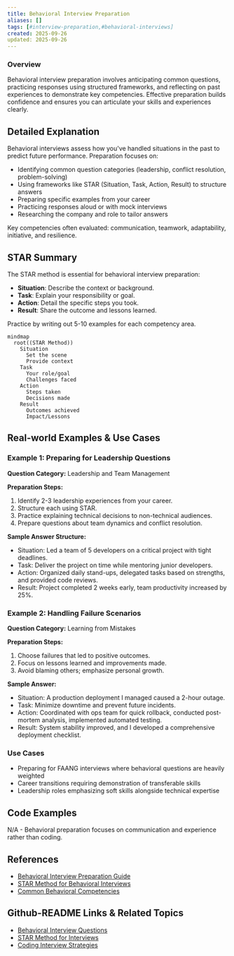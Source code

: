 ```yaml
---
title: Behavioral Interview Preparation
aliases: []
tags: [#interview-preparation,#behavioral-interviews]
created: 2025-09-26
updated: 2025-09-26
---
```


### Overview

Behavioral interview preparation involves anticipating common questions, practicing responses using structured frameworks, and reflecting on past experiences to demonstrate key competencies. Effective preparation builds confidence and ensures you can articulate your skills and experiences clearly.

## Detailed Explanation

Behavioral interviews assess how you've handled situations in the past to predict future performance. Preparation focuses on:

- Identifying common question categories (leadership, conflict resolution, problem-solving)
- Using frameworks like STAR (Situation, Task, Action, Result) to structure answers
- Preparing specific examples from your career
- Practicing responses aloud or with mock interviews
- Researching the company and role to tailor answers

Key competencies often evaluated: communication, teamwork, adaptability, initiative, and resilience.

## STAR Summary

The STAR method is essential for behavioral interview preparation:

- **Situation**: Describe the context or background.
- **Task**: Explain your responsibility or goal.
- **Action**: Detail the specific steps you took.
- **Result**: Share the outcome and lessons learned.

Practice by writing out 5-10 examples for each competency area.

```mermaid
mindmap
  root((STAR Method))
    Situation
      Set the scene
      Provide context
    Task
      Your role/goal
      Challenges faced
    Action
      Steps taken
      Decisions made
    Result
      Outcomes achieved
      Impact/Lessons
```

## Real-world Examples & Use Cases

### Example 1: Preparing for Leadership Questions
**Question Category:** Leadership and Team Management

**Preparation Steps:**
1. Identify 2-3 leadership experiences from your career.
2. Structure each using STAR.
3. Practice explaining technical decisions to non-technical audiences.
4. Prepare questions about team dynamics and conflict resolution.

**Sample Answer Structure:**
- Situation: Led a team of 5 developers on a critical project with tight deadlines.
- Task: Deliver the project on time while mentoring junior developers.
- Action: Organized daily stand-ups, delegated tasks based on strengths, and provided code reviews.
- Result: Project completed 2 weeks early, team productivity increased by 25%.

### Example 2: Handling Failure Scenarios
**Question Category:** Learning from Mistakes

**Preparation Steps:**
1. Choose failures that led to positive outcomes.
2. Focus on lessons learned and improvements made.
3. Avoid blaming others; emphasize personal growth.

**Sample Answer:**
- Situation: A production deployment I managed caused a 2-hour outage.
- Task: Minimize downtime and prevent future incidents.
- Action: Coordinated with ops team for quick rollback, conducted post-mortem analysis, implemented automated testing.
- Result: System stability improved, and I developed a comprehensive deployment checklist.

### Use Cases
- Preparing for FAANG interviews where behavioral questions are heavily weighted
- Career transitions requiring demonstration of transferable skills
- Leadership roles emphasizing soft skills alongside technical expertise

## Code Examples

N/A - Behavioral preparation focuses on communication and experience rather than coding.

## References

- [Behavioral Interview Preparation Guide](https://www.thebalancecareers.com/behavioral-interview-questions-2061235)
- [STAR Method for Behavioral Interviews](https://www.indeed.com/career-advice/interviewing/star-interview-method)
- [Common Behavioral Competencies](https://www.glassdoor.com/blog/guide/behavioral-interview-questions/)

## Github-README Links & Related Topics

- [Behavioral Interview Questions](../behavioral-interview-questions/README.md)
- [STAR Method for Interviews](../star-method-for-interviews/README.md)
- [Coding Interview Strategies](../coding-interview-strategies/README.md)